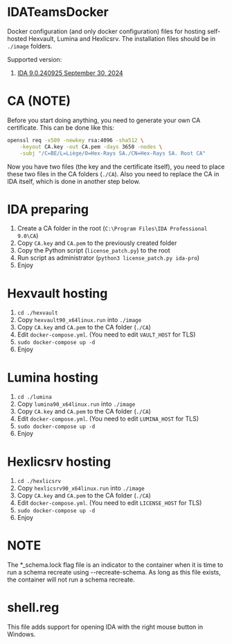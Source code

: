 # IDATeamsDocker
Docker configuration (and only docker configuration) files for hosting self-hosted Hexvault, Lumina and Hexlicsrv. The installation files should be in `./image` folders.

Supported version:
1. [IDA 9.0.240925 September 30, 2024](https://docs.hex-rays.com/release-notes/9_0)

# CA (NOTE)
Before you start doing anything, you need to generate your own CA certificate. This can be done like this:
```bash
openssl req -x509 -newkey rsa:4096 -sha512 \
    -keyout CA.key -out CA.pem -days 3650 -nodes \
    -subj "/C=BE/L=Liège/O=Hex-Rays SA./CN=Hex-Rays SA. Root CA"
```
Now you have two files (the key and the certificate itself), you need to place these two files in the CA folders (`./CA`). Also you need to replace the CA in IDA itself, which is done in another step below.

# IDA preparing
1. Create a CA folder in the root (`C:\Program Files\IDA Professional 9.0\CA`)
2. Copy `CA.key` and `CA.pem` to the previously created folder
3. Copy the Python script (`license_patch.py`) to the root
4. Run script as administrator (`python3 license_patch.py ida-pro`)
5. Enjoy

# Hexvault hosting
1. `cd ./hexvault`
2. Copy `hexvault90_x64linux.run` into `./image`
3. Copy `CA.key` and `CA.pem` to the CA folder (`./CA`)
4. Edit `docker-compose.yml`. (You need to edit `VAULT_HOST` for TLS)
5. `sudo docker-compose up -d`
6. Enjoy

# Lumina hosting
1. `cd ./lumina`
2. Copy `lumina90_x64linux.run` into `./image`
3. Copy `CA.key` and `CA.pem` to the CA folder (`./CA`)
4. Edit `docker-compose.yml`. (You need to edit `LUMINA_HOST` for TLS)
5. `sudo docker-compose up -d`
6. Enjoy

# Hexlicsrv hosting
1. `cd ./hexlicsrv`
2. Copy `hexlicsrv90_x64linux.run` into `./image`
3. Copy `CA.key` and `CA.pem` to the CA folder (`./CA`)
4. Edit `docker-compose.yml`. (You need to edit `LICENSE_HOST` for TLS)
5. `sudo docker-compose up -d`
6. Enjoy

# NOTE
The *_schema.lock flag file is an indicator to the container when it is time to run a schema recreate using --recreate-schema. As long as this file exists, the container will not run a schema recreate.

# shell.reg
This file adds support for opening IDA with the right mouse button in Windows.
